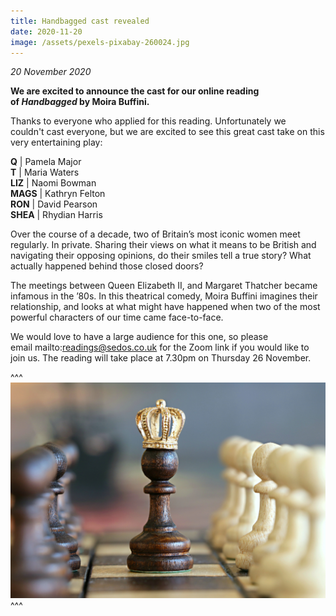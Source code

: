 ```yaml
---
title: Handbagged cast revealed
date: 2020-11-20
image: /assets/pexels-pixabay-260024.jpg
---
```

*20 November 2020*

**We are excited to announce the cast for our online reading of *Handbagged* by Moira Buffini.**

Thanks to everyone who applied for this reading. Unfortunately we couldn't cast everyone, but we are excited to see this great cast take on this very entertaining play:

**Q** | Pamela Major\
**T** | Maria Waters\
**LIZ** | Naomi Bowman\
**MAGS** | Kathryn Felton\
**RON** | David Pearson\
**SHEA** | Rhydian Harris

Over the course of a decade, two of Britain’s most iconic women meet regularly. In private. Sharing their views on what it means to be British and navigating their opposing opinions, do their smiles tell a true story? What actually happened behind those closed doors?

The meetings between Queen Elizabeth II, and Margaret Thatcher became infamous in the ’80s. In this theatrical comedy, Moira Buffini imagines their relationship, and looks at what might have happened when two of the most powerful characters of our time came face-to-face.

We would love to have a large audience for this one, so please email mailto:readings@sedos.co.uk for the Zoom link if you would like to join us. The reading will take place at 7.30pm on Thursday 26 November.

^^^ ![](/assets/pexels-pixabay-260024.jpg)
^^^